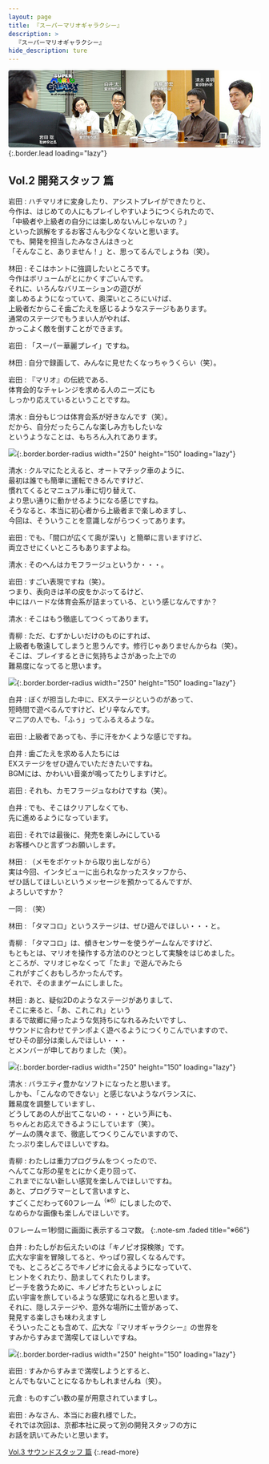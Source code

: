 ```yaml
---
layout: page
title: 『スーパーマリオギャラクシー』
description: >
  『スーパーマリオギャラクシー』
hide_description: ture
---
```


![](/others/interviews/jp/wii/rmgj/vol2/img/mainvisual.jpg){:.border.lead loading="lazy"}

## Vol.2 開発スタッフ 篇

岩田
: ハチマリオに変身したり、アシストプレイができたりと、<br>今作は、はじめての人にもプレイしやすいようにつくられたので、<br>「中級者や上級者の自分には楽しめないんじゃないの？」<br>といった誤解をするお客さんも少なくないと思います。<br>でも、開発を担当したみなさんはきっと<br>「そんなこと、ありません！」と、思ってるんでしょうね（笑）。

林田
: そこはホントに強調したいところです。<br>今作はボリュームがとにかくすごいんです。<br>それに、いろんなバリエーションの遊びが<br>楽しめるようになっていて、奥深いところにいけば、<br>上級者だからこそ歯ごたえを感じるようなステージもあります。<br>通常のステージでもうまい人がやれば、<br>かっこよく敵を倒すことができます。

岩田
: 「スーパー華麗プレイ」ですね。

林田
: 自分で録画して、みんなに見せたくなっちゃうくらい（笑）。

岩田
: 『マリオ』の伝統である、<br>体育会的なチャレンジを求める人のニーズにも<br>しっかり応えているということですね。

清水
: 自分もじつは体育会系が好きなんです（笑）。<br>だから、自分だったらこんな楽しみ方もしたいな<br>というようなことは、もちろん入れてあります。

![](/others/interviews/jp/wii/rmgj/vol2/img/photo16.jpg){:.border.border-radius width="250" height="150" loading="lazy"}

清水
: クルマにたとえると、オートマチック車のように、<br>最初は誰でも簡単に運転できるんですけど、<br>慣れてくるとマニュアル車に切り替えて、<br>より思い通りに動かせるようになる感じですね。<br>そうなると、本当に初心者から上級者まで楽しめますし、<br>今回は、そういうことを意識しながらつくってあります。

岩田
: でも、「間口が広くて奥が深い」と簡単に言いますけど、<br>両立させにくいところもありますよね。

清水
: そのへんはカモフラージュというか・・・。

岩田
: すごい表現ですね（笑）。<br>つまり、表向きは羊の皮をかぶってるけど、<br>中にはハードな体育会系が詰まっている、という感じなんですか？

清水
: そこはもう徹底してつくってあります。

青柳
: ただ、むずかしいだけのものにすれば、<br>上級者も敬遠してしまうと思うんです。修行じゃありませんからね（笑）。<br>そこは、プレイするときに気持ちよさがあった上での<br>難易度になってると思います。

![](/others/interviews/jp/wii/rmgj/vol2/img/photo17.jpg){:.border.border-radius width="250" height="150" loading="lazy"}

白井
: ぼくが担当した中に、EXステージというのがあって、<br>短時間で遊べるんですけど、ピリ辛なんです。<br>マニアの人でも、「ふぅ」ってふるえるような。

岩田
: 上級者であっても、手に汗をかくような感じですね。

白井
: 歯ごたえを求める人たちには<br>EXステージをぜひ遊んでいただきたいですね。<br>BGMには、かわいい音楽が鳴ってたりしますけど。

岩田
: それも、カモフラージュなわけですね（笑）。

白井
: でも、そこはクリアしなくても、<br>先に進めるようになっています。

岩田
: それでは最後に、発売を楽しみにしている<br>お客様へひと言ずつお願いします。

林田
: （メモをポケットから取り出しながら）<br>実は今回、インタビューに出られなかったスタッフから、<br>ぜひ話してほしいというメッセージを預かってるんですが、<br>よろしいですか？

一同
: （笑）

林田
: 「タマコロ」というステージは、ぜひ遊んでほしい・・・と。

青柳
: 「タマコロ」は、傾きセンサーを使うゲームなんですけど、<br>もともとは、マリオを操作する方法のひとつとして実験をはじめました。<br>ところが、マリオじゃなくって「たま」で遊んでみたら<br>これがすごくおもしろかったんです。<br>それで、そのままゲームにしました。

林田
: あと、疑似2Dのようなステージがありまして、<br>そこに来ると、「あ、これこれ」という<br>まるで故郷に帰ったような気持ちになれるみたいですし、<br>サウンドに合わせてテンポよく遊べるようにつくりこんでいますので、<br>ぜひその部分は楽しんでほしい・・・<br>とメンバーが申しておりました（笑）。

![](/others/interviews/jp/wii/rmgj/vol2/img/photo18.jpg){:.border.border-radius width="250" height="150" loading="lazy"}

清水
: バラエティ豊かなソフトになったと思います。<br>しかも、「こんなのできない」と感じないようなバランスに、<br>難易度を調整していますし、<br>どうしてあの人が出てこないの・・・という声にも、<br>ちゃんとお応えできるようにしています（笑）。<br>ゲームの隅々まで、徹底してつくりこんでいますので、<br>たっぷり楽しんでほしいですね。

青柳
: わたしは重力プログラムをつくったので、<br>へんてこな形の星をとにかく走り回って、<br>これまでにない新しい感覚を楽しんでほしいですね。<br>あと、プログラマーとして言いますと、<br>すごくこだわって60フレーム<sup>（※6）</sup>にしましたので、<br>なめらかな画像も楽しんでほしいです。

0フレーム＝1秒間に画面に表示するコマ数。
{:.note-sm .faded title="※66"}

白井
: わたしがお伝えたいのは「キノピオ探検隊」です。<br>広大な宇宙を冒険してると、やっぱり寂しくなるんです。<br>でも、ところどころでキノピオに会えるようになっていて、<br>ヒントをくれたり、励ましてくれたりします。<br>ピーチを救うために、キノピオたちといっしょに<br>広い宇宙を旅しているような感覚になれると思います。<br>それに、隠しステージや、意外な場所に土管があって、<br>発見する楽しさも味わえますし<br>そういったことも含めて、広大な『マリオギャラクシー』の世界を<br>すみからすみまで満喫してほしいですね。

![](/others/interviews/jp/wii/rmgj/vol2/img/photo19.jpg){:.border.border-radius width="250" height="150" loading="lazy"}

岩田
: すみからすみまで満喫しようとすると、<br>とんでもないことになるかもしれませんね（笑）。

元倉
: ものすごい数の星が用意されていますし。

岩田
: みなさん、本当にお疲れ様でした。<br>それでは次回は、京都本社に戻って別の開発スタッフの方に<br>お話を訊いてみたいと思います。

[Vol.3 サウンドスタッフ 篇](../vol3/1.md)
{:.read-more}

